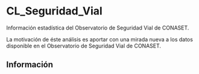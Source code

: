 # CL_Seguridad_Vial
 Información estadística del Observatorio de Seguridad Vial de CONASET.
 
 La motivación de éste análisis es aportar con una mirada nueva a los datos disponible en el Observatorio de Seguridad Vial de CONASET.
 
## Información

